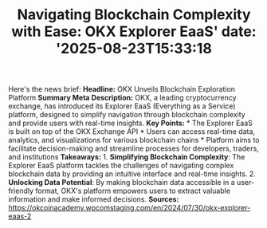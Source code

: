 ﻿---
title: "Navigating Blockchain Complexity with Ease: OKX Explorer EaaS'
date: '2025-08-23T15:33:18"
category: "Markets"
summary: ""
slug: "navigating blockchain complexity with ease okx explorer eaas"
source_urls:
  - "https://okcoinacademy.wpcomstaging.com/en/2024/07/30/okx-explorer-eaas-2"
seo:
  title: "Navigating Blockchain Complexity with Ease: OKX Explorer EaaS | Hash n Hedge'
  description: '"
  keywords: ["news", "markets", "brief"]
---
Here's the news brief:  **Headline:** OKX Unveils Blockchain Exploration Platform  **Summary Meta Description:** OKX, a leading cryptocurrency exchange, has introduced its Explorer EaaS (Everything as a Service) platform, designed to simplify navigation through blockchain complexity and provide users with real-time insights.  **Key Points:**  * The Explorer EaaS is built on top of the OKX Exchange API * Users can access real-time data, analytics, and visualizations for various blockchain chains * Platform aims to facilitate decision-making and streamline processes for developers, traders, and institutions  **Takeaways:**  1. **Simplifying Blockchain Complexity**: The Explorer EaaS platform tackles the challenges of navigating complex blockchain data by providing an intuitive interface and real-time insights. 2. **Unlocking Data Potential**: By making blockchain data accessible in a user-friendly format, OKX's platform empowers users to extract valuable information and make informed decisions.  **Sources:** https://okcoinacademy.wpcomstaging.com/en/2024/07/30/okx-explorer-eaas-2 
